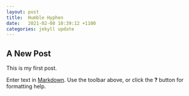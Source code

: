 ```yaml
---
layout: post
title:  Humble Hyphen
date:   2021-02-08 10:39:12 +1100
categories: jekyll update
---
```

## A New Post


This is my first post. 

Enter text in [Markdown](http://daringfireball.net/projects/markdown/). Use the toolbar above, or click the **?** button for formatting help.
